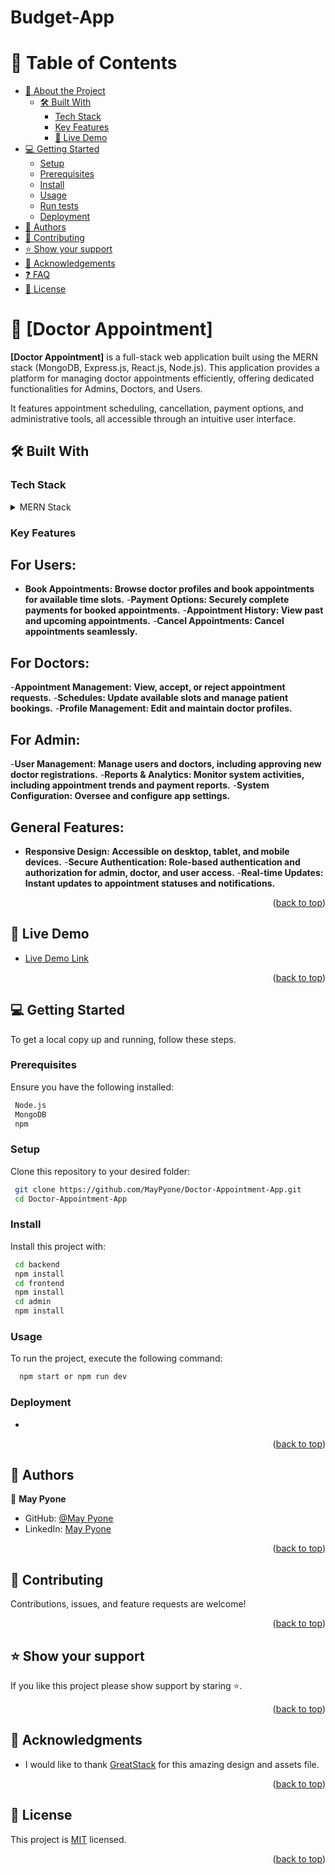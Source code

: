 # Budget-App

<a name="readme-top"></a>

# 📗 Table of Contents

- [📖 About the Project](#about-project)
  - [🛠 Built With](#built-with)
    - [Tech Stack](#tech-stack)
    - [Key Features](#key-features)
    - [🚀 Live Demo](#live-demo)
- [💻 Getting Started](#getting-started)
  - [Setup](#setup)
  - [Prerequisites](#prerequisites)
  - [Install](#install)
  - [Usage](#usage)
  - [Run tests](#run-tests)
  - [Deployment](#triangular_flag_on_post-deployment)
- [👥 Authors](#authors)
- [🤝 Contributing](#contributing)
- [⭐️ Show your support](#support)
- [🙏 Acknowledgements](#acknowledgements)
- [❓ FAQ](#faq)
- [📝 License](#license)

<!-- PROJECT DESCRIPTION -->

# 📖 [Doctor Appointment] <a name="about-project"></a>

**[Doctor Appointment]**   is a full-stack web application built using the MERN stack (MongoDB, Express.js, React.js, Node.js). This application provides a platform for managing doctor appointments efficiently, offering dedicated functionalities for Admins, Doctors, and Users.

It features appointment scheduling, cancellation, payment options, and administrative tools, all accessible through an intuitive user interface.

## 🛠 Built With <a name="built-with"></a>

### Tech Stack <a name="tech-stack"></a>

<details> <summary>MERN Stack</summary> <ul> <li><a href="https://react.dev/">React</a>: For the user interface</li> <li><a href="https://expressjs.com/">Express.js</a>: Backend framework for API handling</li> <li><a href="https://nodejs.org/">Node.js</a>: Runtime environment for backend logic</li> <li><a href="https://www.mongodb.com/">MongoDB</a>: Database for storing users, doctors, and appointments</li> </ul> </details>

<!-- Features -->

### Key Features <a name="key-features"></a>
## For Users:
- **Book Appointments: Browse doctor profiles and book appointments for available time slots.**
-**Payment Options: Securely complete payments for booked appointments.**
-**Appointment History: View past and upcoming appointments.**
-**Cancel Appointments: Cancel appointments seamlessly.**
## For Doctors:
-**Appointment Management: View, accept, or reject appointment requests.**
-**Schedules: Update available slots and manage patient bookings.**
-**Profile Management: Edit and maintain doctor profiles.**
## For Admin:
-**User Management: Manage users and doctors, including approving new doctor registrations.**
-**Reports & Analytics: Monitor system activities, including appointment trends and payment reports.**
-**System Configuration: Oversee and configure app settings.**
## General Features:
- **Responsive Design: Accessible on desktop, tablet, and mobile devices.**
-**Secure Authentication: Role-based authentication and authorization for admin, doctor, and user access.**
-**Real-time Updates: Instant updates to appointment statuses and notifications.**

<p align="right">(<a href="#readme-top">back to top</a>)</p>

## 🚀 Live Demo <a name="live-demo"></a>

- [Live Demo Link](https://prescripto-doctors-appointment.onrender.com/)

<p align="right">(<a href="#readme-top">back to top</a>)</p>

<!-- GETTING STARTED -->

## 💻 Getting Started <a name="getting-started"></a>

To get a local copy up and running, follow these steps.

### Prerequisites

Ensure you have the following installed:

```sh
 Node.js
 MongoDB
 npm

```

### Setup

Clone this repository to your desired folder:

```sh
 git clone https://github.com/MayPyone/Doctor-Appointment-App.git
 cd Doctor-Appointment-App

```

### Install

Install this project with:

```sh
 cd backend
 npm install
 cd frontend
 npm install
 cd admin
 npm install


```

### Usage

To run the project, execute the following command:

```sh
  npm start or npm run dev

```

### Deployment

-

<p align="right">(<a href="#readme-top">back to top</a>)</p>

<!-- AUTHORS -->

## 👥 Authors <a name="authors"></a>

👤 **May Pyone**

- GitHub: [@May Pyone](https://github.com/MayPyone/)
- LinkedIn: [May Pyone](https://www.linkedin.com/in/may-pyone-9439961a3/)


<p align="right">(<a href="#readme-top">back to top</a>)</p>

<!-- CONTRIBUTING -->

## 🤝 Contributing <a name="contributing"></a>

Contributions, issues, and feature requests are welcome!

<p align="right">(<a href="#readme-top">back to top</a>)</p>

<!-- SUPPORT -->

## ⭐️ Show your support <a name="support"></a>

If you like this project please show support by staring ⭐️.

<p align="right">(<a href="#readme-top">back to top</a>)</p>

<!-- ACKNOWLEDGEMENTS -->

## 🙏 Acknowledgments <a name="acknowledgements"></a>

- I would like to thank [GreatStack](https://www.figma.com/design/ZLkjwG5ehxNRrC4SUA2WG7/Prescripto---UI-Design) for this amazing design and assets file.

<p align="right">(<a href="#readme-top">back to top</a>)</p>

<!-- LICENSE -->

## 📝 License <a name="license"></a>

This project is [MIT](./LICENSE) licensed.

<p align="right">(<a href="#readme-top">back to top</a>)</p>
